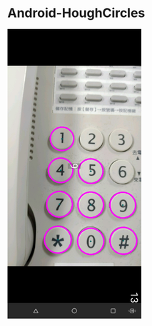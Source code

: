 # Android-HoughCircles

<img src="https://github.com/gemilepus/Android-HoughCircles/blob/master/Cover.jpg" width="300" />
